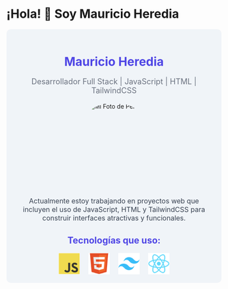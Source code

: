 # ¡Hola! 👋 Soy Mauricio Heredia

<div align="center" style="background-color: #f0f4f8; padding: 20px; border-radius: 10px;">
  <h1 style="color: #4f46e5;">Mauricio Heredia</h1>
  <p style="color: #6b7280; font-size: 18px;">Desarrollador Full Stack | JavaScript | HTML | TailwindCSS</p>
  
  <div style="display: flex; justify-content: center; gap: 20px;">
    <div style="border-radius: 50%; overflow: hidden; width: 200px; height: 200px;">
      <img src="https://i.imgur.com/AOzvc9x.jpg" alt="Mi Foto de Perfil" style="width: 100%; height: auto;">
    </div>
  </div>
  
  <p style="color: #374151; margin-top: 20px; font-size: 16px;">Actualmente estoy trabajando en proyectos web que incluyen el uso de JavaScript, HTML y TailwindCSS para construir interfaces atractivas y funcionales.</p>
  
  <h2 style="color: #4f46e5; margin-top: 30px;">Tecnologías que uso:</h2>
  <div style="display: flex; justify-content: center; gap: 20px; margin-top: 10px;">
    <img src="https://raw.githubusercontent.com/devicons/devicon/master/icons/javascript/javascript-original.svg" alt="JavaScript" width="50" height="50">
    <img src="https://raw.githubusercontent.com/devicons/devicon/master/icons/html5/html5-original.svg" alt="HTML5" width="50" height="50">
    <img src="https://raw.githubusercontent.com/devicons/devicon/master/icons/tailwindcss/tailwindcss-original.svg" alt="TailwindCSS" width="50" height="50">
    <img src="https://raw.githubusercontent.com/devicons/devicon/master/icons/react/react-original.svg" alt="React" width="50" height="50">
  </div>
</div>

